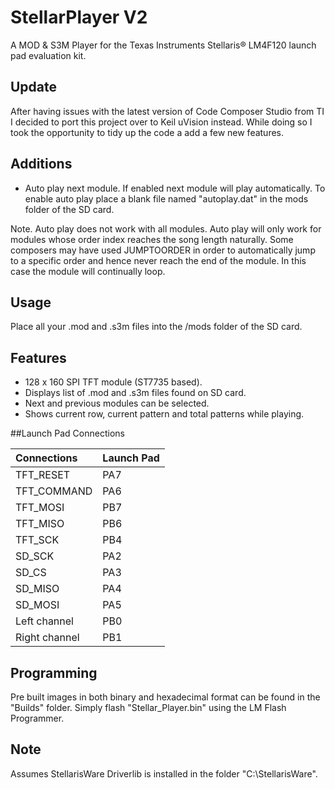 # StellarPlayer V2

A MOD & S3M Player for the Texas Instruments Stellaris® LM4F120 launch pad evaluation kit.

## Update

After having issues with the latest version of Code Composer Studio from TI I decided 
to port this project over to Keil uVision instead. While doing so I took the opportunity to 
tidy up the code a add a few new features.

## Additions

- Auto play next module. If enabled next module will play automatically. To enable auto play 
  place a blank file named "autoplay.dat" in the mods folder of the SD card.
  
Note. Auto play does not work with all modules. Auto play will only work for modules whose order 
index reaches the song length naturally. Some composers may have used JUMPTOORDER in order to 
automatically jump to a specific order and hence never reach the end of the module. In this 
case the module will continually loop.

## Usage

Place all your .mod and .s3m files into the /mods folder of the SD card.

## Features

- 128 x 160 SPI TFT module (ST7735 based).
- Displays list of .mod and .s3m files found on SD card.
- Next and previous modules can be selected.
- Shows current row, current pattern and total patterns while playing.

##Launch Pad Connections

Connections     | Launch Pad
:----------------|:-----------
| TFT_RESET     | PA7 |
| TFT_COMMAND   | PA6 |
| TFT_MOSI      | PB7	|			
| TFT_MISO      | PB6 |
| TFT_SCK       | PB4 |
| SD_SCK        | PA2 |
| SD_CS         | PA3 |
| SD_MISO       | PA4 |
| SD_MOSI       | PA5 |
| Left channel  | PB0 |
| Right channel | PB1 |

## Programming

Pre built images in both binary and hexadecimal format can be found in the "Builds" folder. Simply 
flash "Stellar_Player.bin" using the LM Flash Programmer.

## Note

Assumes StellarisWare Driverlib is installed in the folder "C:\StellarisWare\".
